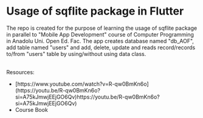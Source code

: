 # Usage of sqflite package in Flutter
<p>The repo is created for the purpose of learning the usage of sqflite package in parallel to "Mobile App Development" course of Computer Programming in Anadolu Uni. Open Ed. Fac. 
The app creates database named "db_AOF", add table named "users" and add, delete, update and reads record/records to/from "users" table by using/without using data class. </p> <br> Resources:<br>
<ul>
   <li>[https://www.youtube.com/watch?v=R-qw0BmKn6o](https://youtu.be/R-qw0BmKn6o?si=A75kJmwjEEjGO6Qv)https://youtu.be/R-qw0BmKn6o?si=A75kJmwjEEjGO6Qv)</li>
   <li>Course Book</li>
</ul>
 
   

